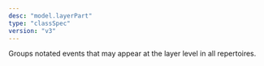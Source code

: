 ```yaml
---
desc: "model.layerPart"
type: "classSpec"
version: "v3"
---
```


Groups notated events that may appear at the layer level in all repertoires.